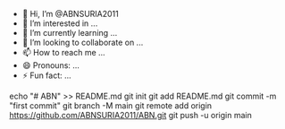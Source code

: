 - 👋 Hi, I’m @ABNSURIA2011
- 👀 I’m interested in ...
- 🌱 I’m currently learning ...
- 💞️ I’m looking to collaborate on ...
- 📫 How to reach me ...
- 😄 Pronouns: ...
- ⚡ Fun fact: ...

<!---
ABNSURIA2011/ABNSURIA2011 is a ✨ special ✨ repository because its `README.md` (this file) appears on your GitHub profile.
You can click the Preview link to take a look at your changes.
--->
echo "# ABN" >> README.md 
git init 
git add README.md 
git commit -m "first commit" 
git branch -M main 
git remote add origin https://github.com/ABNSURIA2011/ABN.git
 git push -u origin main
